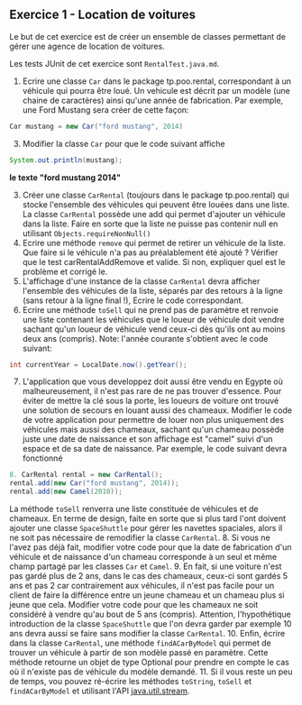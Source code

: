 ## Exercice 1 - Location de voitures
Le but de cet exercice est de créer un ensemble de classes permettant de gérer une agence de location de voitures.

Les tests JUnit de cet exercice sont `RentalTest.java.md`.

1. Ecrire une classe `Car` dans le package tp.poo.rental, correspondant à un véhicule qui pourra être loué. Un vehicule est décrit par un modèle (une chaine de caractères) ainsi qu'une année de fabrication.
Par exemple, une Ford Mustang sera créer de cette façon:

```Java
Car mustang = new Car("ford mustang", 2014)
```

3. Modifier la classe `Car` pour que le code suivant affiche
```Java
System.out.println(mustang);
```

**le texte "ford mustang 2014"**

3. Créer une classe `CarRental` (toujours dans le package tp.poo.rental) qui stocke l'ensemble des véhicules qui peuvent être louées dans une liste.
La classe `CarRental` possède une add qui permet d'ajouter un véhicule dans la liste.
Faire en sorte que la liste ne puisse pas contenir null en utilisant `Objects.requireNonNull()`
4. Ecrire une méthode `remove` qui permet de retirer un véhicule de la liste.
Que faire si le véhicule n'a pas au préalablement été ajouté ?
Vérifier que le test carRentalAddRemove et valide. Si non, expliquer quel est le problème et corrigé le.
5. L'affichage d'une instance de la classe `CarRental` devra afficher l'ensemble des véhicules de la liste, séparés par des retours à la ligne (sans retour à la ligne final !), Ecrire le code correspondant.
6. Ecrire une méthode `toSell` qui ne prend pas de paramètre et renvoie une liste contenant les véhicules que le loueur de véhicule doit vendre sachant qu'un loueur de véhicule vend ceux-ci dès qu'ils ont au moins deux ans (compris).
Note: l'année courante s'obtient avec le code suivant:
```Java
int currentYear = LocalDate.now().getYear();
```

7. L'application que vous developpez doit aussi être vendu en Egypte où malheureusement, il n'est pas rare de ne pas trouver d'essence. Pour éviter de mettre la clé sous la porte, les loueurs de voiture ont trouvé une solution de secours en louant aussi des chameaux.
Modifier le code de votre application pour permettre de louer non plus uniquement des véhicules mais aussi des chameaux, sachant qu'un chameau possède juste une date de naissance et son affichage est "camel" suivi d'un espace et de sa date de naissance.
Par exemple, le code suivant devra fonctionné
```Java
8. CarRental rental = new CarRental();
rental.add(new Car("ford mustang", 2014));
rental.add(new Camel(2010));
```


La méthode `toSell` renverra une liste constituée de véhicules et de chameaux.
En terme de design, faite en sorte que si plus tard l'ont doivent ajouter une classe `SpaceShuttle` pour gérer les navettes spaciales, alors il ne soit pas nécessaire de remodifier la classe `CarRental`.
8. Si vous ne l'avez pas déjà fait, modifier votre code pour que la date de fabrication d'un véhicule et de naissance d'un chameau corresponde à un seul et même champ partagé par les classes `Car` et `Camel`.
9. En fait, si une voiture n'est pas gardé plus de 2 ans, dans le cas des chameaux, ceux-ci sont gardés 5 ans et pas 2 car contrairement aux véhicules, il n'est pas facile pour un client de faire la différence entre un jeune chameau et un chameau plus si jeune que cela.
Modifier votre code pour que les chameaux ne soit considéré à vendre qu'au bout de 5 ans (compris).
Attention, l'hypothétique introduction de la classe `SpaceShuttle` que l'on devra garder par exemple 10 ans devra aussi se faire sans modifier la classe `CarRental`.
10. Enfin, écrire dans la classe `CarRental`, une méthode `findACarByModel` qui permet de trouver un véhicule à partir de son modèle passé en paramètre. Cette méthode retourne un objet de type Optional pour prendre en compte le cas où il n'existe pas de véhicule du modèle demandé.
11. Si il vous reste un peu de temps, vou pouvez ré-écrire les méthodes `toString`, `toSell` et `findACarByModel` et utilisant l'API  [java.util.stream](https://docs.oracle.com/javase/8/docs/api/java/util/stream/package-summary.html).